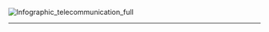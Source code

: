 

![Infographic_telecommunication_full](https://www.conferencecallsunlimited.com/wp-content/uploads/2017/01/Infographic_telecommunication_full.jpg)

-----------
